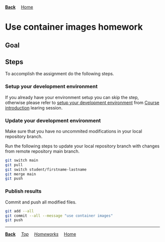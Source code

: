 **[Back](../README.md)**
&emsp;[Home](/README.md)

# Use container images homework

## Goal

## Steps

To accomplish the assignment do the following steps.

### Setup your development environment

If you already have your environment setup you can skip the step, otherwise
please refer to [setup your development environment](/course%20introduction/homework/README.md#setup-your-development-environment) from [Course introduction](/course%20introduction/README.md) learing session.

### Update your development environment

Make sure that you have no uncommited modifications in your local repository branch.

Run the following steps to update your local repository branch with changes from remote repository main branch.

```sh
git switch main
git pull
git switch student/firstname-lastname
git merge main
git push
```

### Publish results

Commit and push all modified files.

```sh
git add --all
git commit --all --message "use container images"
git push
```

---
**[Back](../README.md)**
&emsp;*[Top](./README.md)*
&emsp;*[Homeworks](/README.md#homeworks)*
&emsp;[Home](/README.md)
